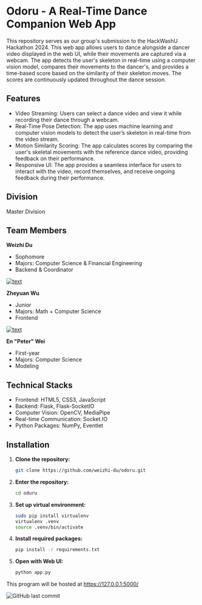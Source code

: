 # Odoru - A Real-Time Dance Companion Web App

This repository serves as our group's submission to the HackWashU Hackathon 2024. This web app allows users to dance alongside a dancer video displayed in the web UI, while their movements are captured via a webcam. The app detects the user's skeleton in real-time using a computer vision model, compares their movements to the dancer's, and provides a time-based score based on the similarity of their skeleton moves. The scores are continuously updated throughout the dance session.

## Features

- Video Streaming: Users can select a dance video and view it while recording their dance through a webcam.
- Real-Time Pose Detection: The app uses machine learning and computer vision models to detect the user’s skeleton in real-time from the video stream.
- Motion Similarity Scoring: The app calculates scores by comparing the user's skeletal movements with the reference dance video, providing feedback on their performance.
- Responsive UI: The app provides a seamless interface for users to interact with the video, record themselves, and receive ongoing feedback during their performance.

## Division

Master Division

## Team Members

**Weizhi Du**
- Sophomore
- Majors: Computer Science & Financial Engineering
- Backend & Coordinator

[![text](https://img.shields.io/badge/LinkedIn-0077B5?style=for-the-badge&logo=linkedin&logoColor=white)](https://www.linkedin.com/in/duw)

**Zheyuan Wu**
- Junior
- Majors: Math + Computer Science
- Frontend

[![text](https://img.shields.io/badge/LinkedIn-0077B5?style=for-the-badge&logo=linkedin&logoColor=white)](https://www.linkedin.com/in/zheyuan-wu-742b1a227/)

**En "Peter" Wei**
- First-year
- Majors: Computer Science
- Modeling


## Technical Stacks

- Frontend: HTML5, CSS3, JavaScript
- Backend: Flask, Flask-SocketIO
- Computer Vision: OpenCV, MediaPipe
- Real-time Communication: Socket.IO
- Python Packages: NumPy, Eventlet

## Installation

1. **Clone the repository:**

   ```bash
   git clone https://github.com/weizhi-du/odoru.git

2. **Enter the repository:**

   ```bash
   cd oduru
   
3. **Set up virtual environment:**

   ```bash
   sudo pip install virtualenv
   virtualenv .venv
   source .venv/bin/activate
   
4. **Install required packages:**

   ```bash
   pip install -r requirements.txt

5. **Open with Web UI:**

   ```bash
   python app.py
   
This program will be hosted at https://127.0.0.1:5000/


![GitHub last commit](https://img.shields.io/github/last-commit/weizhi-du/odoru)

<!-- ![GitHub license](https://img.shields.io/github/license/weizhi-du/odoru) -->